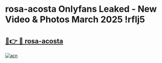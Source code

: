 # rosa-acosta Onlyfans Leaked - New Video & Photos March 2025 !rflj5

# <h2><a href="https://cxeukr.iuczelnia.edu.pl?title=rosa-acosta&ref=rflj5">🔗👉 🔴 rosa-acosta</a></h2>

[![acn](https://github.com/user-attachments/assets/0f9c940e-d8b0-45ae-aac7-cd30a18b3e1c)](https://cxeukr.iuczelnia.edu.pl?title=rosa-acosta&ref=rflj5)

